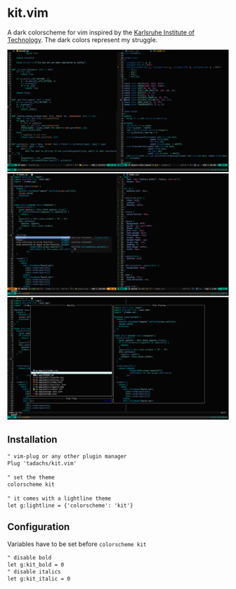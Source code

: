 # kit.vim
A dark colorscheme for vim  inspired by the [Karlsruhe Institute of Technology](https://www.kit.edu/). The dark colors represent my struggle.

![python cpp highlighting](./images/python_cpp.png)
![javascripts css highlighting](./images/javascript_css.png)
![javascripts telescope highlighting](./images/javascript_telescope.png)

## Installation
```vim
" vim-plug or any other plugin manager
Plug 'tadachs/kit.vim'

" set the theme
colorscheme kit

" it comes with a lightline theme
let g:lightline = {'colorscheme': 'kit'}
```

## Configuration
Variables have to be set before `colorscheme kit`
```vim
" disable bold
let g:kit_bold = 0
" disable italics
let g:kit_italic = 0
```
